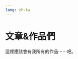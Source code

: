 ```yaml
---
lang: zh-tw
---
```


# 文章&作品們

這裡應該會有我所有的作品⋯⋯吧。

<div id="blogs"></div>

<script>
  l = "https://spreadsheets.google.com/feeds/cells/12kGrnf4m7rVOB3G-QDAU8UfhMSkSbxzEdLsOm7Pcm4E/1/public/values?alt=json";
  d = $("#blogs");
  j = JSON.parse(G(l)).feed.entry.filter(v => v.gs$cell.$t.slice(0,2) != '//');
  d.empty();
  for (o of j) {
    i = o.gs$cell;
    if (i.row == '1') continue;
    switch (i.col) {
      case '1':
      d.append($(`<a><div class="blog-post"><h4>${i.$t}</h4></div></a>`));
      break;
      case '2':
      d.children().last().attr('href', i.$t);
      break;
      case '3':
      d.children().last().children().first().append(i.$t);
      break;
    }
  }
</script>
